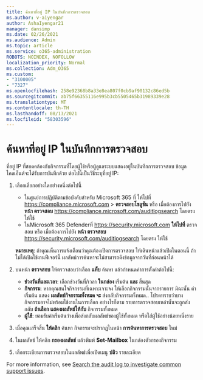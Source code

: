 ```yaml
---
title: ค้นหาที่อยู่ IP ในบันทึกการตรวจสอบ
ms.author: v-aiyengar
author: AshaIyengar21
manager: dansimp
ms.date: 02/26/2021
ms.audience: Admin
ms.topic: article
ms.service: o365-administration
ROBOTS: NOINDEX, NOFOLLOW
localization_priority: Normal
ms.collection: Adm_O365
ms.custom:
- "3100005"
- "7327"
ms.openlocfilehash: 258e92368b8a33e8ea807f0cb9af90132c86ed5b
ms.sourcegitcommit: ab75f66355116e995b3cb5505465b31989339e28
ms.translationtype: MT
ms.contentlocale: th-TH
ms.lasthandoff: 08/13/2021
ms.locfileid: "58303596"
---
```

# <a name="find-the-ip-address-in-audit-log"></a>ค้นหาที่อยู่ IP ในบันทึกการตรวจสอบ

ที่อยู่ IP ที่สอดคล้องกับกิจกรรมที่โดยผู้ใช้หรือผู้ดูแลระบบแสดงอยู่ในบันทึกการตรวจสอบ ข้อมูลไคลเอ็นต์จะได้รับการบันทึกด้วย ต่อไปนี้เป็นวิธีระบุที่อยู่ IP:

1. เลือกเลือกอย่างใดอย่างหนึ่งต่อไปนี้
   - ในศูนย์การปฏิบัติตามข้อบังคับสําหรับ Microsoft 365 ที่ ให้ไปที่ <https://compliance.microsoft.com>  \> **ตรวจสอบโซลูชัน** หรือ เมื่อต้องการไปยัง **หน้า ตรวจสอบ** <https://compliance.microsoft.com/auditlogsearch> โดยตรง ให้ใช้
   - ในMicrosoft 365 Defenderที่ <https://security.microsoft.com> **ให้ไปที่** ตรวจสอบ หรือ เมื่อต้องการไปยัง **หน้า ตรวจสอบ** <https://security.microsoft.com/auditlogsearch> โดยตรง ให้ใช้

    **หมายเหตุ**: ถ้าคุณเห็นการแจ้งเตือนว่าคุณต้องเปิดการตรวจสอบ ให้เดินหน้าแล้วเปิดในตอนนี้ ถ้าไม่ได้เปิดใช้งานฟีเจอร์นี้ ผลลัพธ์การค้นหาจะไม่สามารถดึงข้อมูลจากวันที่ก่อนหน้าได้

2. บนหน้า **ตรวจสอบ** ให้ตรวจสอบว่าเลือก **แท็บ** ค้นหา แล้วกําหนดค่าการตั้งค่าต่อไปนี้:
   - **ช่วงวันที่และเวลา**: เลือกช่วงวันที่/เวลา **ในกล่อง** เริ่มต้น **และ** สิ้นสุด
   - **กิจกรรม**: หากคุณสนใจกิจกรรมที่เฉพาะเจาะจง ให้เลือกกิจกรรมนั้นจากรายการ มิฉะนั้น ค่าเริ่มต้น แสดง **ผลลัพธ์กิจกรรมทั้งหมด จะ** ส่งกลับกิจกรรมทั้งหมด.. โปรดทราบว่าบางกิจกรรมอาจไม่พร้อมใช้งานในการเลือก อย่างไรก็ตาม รายการตรวจสอบเหล่านั้นจะถูกส่งกลับ **ถ้าเลือก แสดงผลลัพธ์ให้กับ** กิจกรรมทั้งหมด
   - **ผู้ใช้**: ยอมรับค่าเริ่มต้นว่างเพื่อส่งกลับผลลัพธ์ของผู้ใช้ทั้งหมด หรือใส่ผู้ใช้อย่างน้อยหนึ่งราย

3. เมื่อคุณเสร็จสิ้น **ให้คลิก** ค้นหา กิจกรรมจะปรากฏในหน้า **การค้นหาการตรวจสอบ** ใหม่

4. ในผลลัพธ์ ให้คลิก **กรองผลลัพธ์** แล้วพิมพ์ **Set-Mailbox** ในกล่องตัวกรองกิจกรรม

5. เลือกระเบียนการตรวจสอบในผลลัพธ์เพื่อเปิดเมนู **ปลิว** รายละเอียด

For more information, see [Search the audit log to investigate common support issues](https://docs.microsoft.com/microsoft-365/compliance/auditing-troubleshooting-scenarios).
